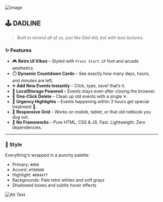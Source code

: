 ![image](https://github.com/user-attachments/assets/e3c52207-7343-45a7-8c84-0610b30020a9)



## 🕹️ DADLINE

> _Built to remind all of us, just like Dad did, but with less lectures._

### ✨ Features

- 🎮 **Retro UI Vibes** – Styled with `Press Start 2P` font and arcade aesthetics.
- ⏱️ **Dynamic Countdown Cards** – See exactly how many days, hours, and minutes are left.
- ➕ **Add New Events Instantly** – Click, type, save! that’s it.
- 💾 **LocalStorage Powered** – Events stays even after closing the browser.
- 🧽 **One-Click Delete** – Clean up old events with a single ✕.
- 🚨 **Urgency Highlights** – Events happening within 3 hours get special treatment 🏏.
- 📱 **Responsive Grid** – Works on mobile, tablet, or that old netbook you dug out.
- 💅 **No Frameworks** – Pure HTML, CSS & JS. Fast. Lightweight. Zero dependencies.

---

### 🎨 Style

Everything's wrapped in a punchy palette:
- Primary: `#000`
- Accent: `#f00000`
- Highlight: `#0044ff`
- Backgrounds: Pale retro whites and soft grays
- Shadowed boxes and subtle hover effects

![Alt Text](https://media1.giphy.com/media/v1.Y2lkPTc5MGI3NjExb2VkcGVoMGZ4ZDJhdW51OHd2cjA0OWNheHVwN2ExbjJzY3RhYnd0ZCZlcD12MV9pbnRlcm5hbF9naWZfYnlfaWQmY3Q9Zw/LV8clUpgLSsyIx4sd6/giphy.gif)

